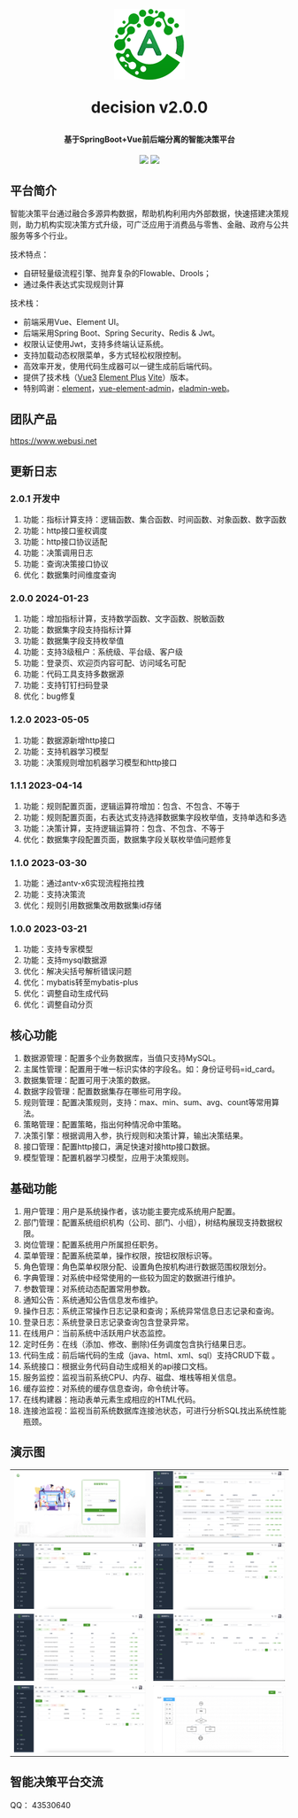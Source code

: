<!-- lang: java -->
<p align="center">
	<img alt="logo" src="favicon.png">
</p>
<h1 align="center" style="margin: 30px 0 30px; font-weight: bold;">decision v2.0.0</h1>
<h4 align="center">基于SpringBoot+Vue前后端分离的智能决策平台</h4>
<p align="center">
	<a href="https://gitee.com/webusi/decision/stargazers"><img src="https://gitee.com/webusi/decision/badge/star.svg?theme=dark"></a>
	<a href="https://gitee.com/webusi/decision/blob/master/LICENSE"><img src="https://img.shields.io/github/license/mashape/apistatus.svg"></a>
</p>

## 平台简介

智能决策平台通过融合多源异构数据，帮助机构利用内外部数据，快速搭建决策规则，助力机构实现决策方式升级，可广泛应用于消费品与零售、金融、政府与公共服务等多个行业。

技术特点：
* 自研轻量级流程引擎、抛弃复杂的Flowable、Drools；
* 通过条件表达式实现规则计算

技术栈：
* 前端采用Vue、Element UI。
* 后端采用Spring Boot、Spring Security、Redis & Jwt。
* 权限认证使用Jwt，支持多终端认证系统。
* 支持加载动态权限菜单，多方式轻松权限控制。
* 高效率开发，使用代码生成器可以一键生成前后端代码。
* 提供了技术栈（[Vue3](https://v3.cn.vuejs.org) [Element Plus](https://element-plus.org/zh-CN) [Vite](https://cn.vitejs.dev)）版本。
* 特别鸣谢：[element](https://github.com/ElemeFE/element)，[vue-element-admin](https://github.com/PanJiaChen/vue-element-admin)，[eladmin-web](https://github.com/elunez/eladmin-web)。

## 团队产品
https://www.webusi.net

## 更新日志
### 2.0.1 开发中
1.  功能：指标计算支持：逻辑函数、集合函数、时间函数、对象函数、数字函数
2.  功能：http接口鉴权调度
3.  功能：http接口协议适配
4.  功能：决策调用日志
5.  功能：查询决策接口协议
6.  优化：数据集时间维度查询

### 2.0.0 2024-01-23
1.  功能：增加指标计算，支持数学函数、文字函数、脱敏函数
2.  功能：数据集字段支持指标计算
3.  功能：数据集字段支持枚举值
4.  功能：支持3级租户：系统级、平台级、客户级
5.  功能：登录页、欢迎页内容可配、访问域名可配
6.  功能：代码工具支持多数据源
7.  功能：支持钉钉扫码登录
8.  优化：bug修复

### 1.2.0 2023-05-05
1.  功能：数据源新增http接口
2.  功能：支持机器学习模型
3.  功能：决策规则增加机器学习模型和http接口

### 1.1.1 2023-04-14
1.  功能：规则配置页面，逻辑运算符增加：包含、不包含、不等于
2.  功能：规则配置页面，右表达式支持选择数据集字段枚举值，支持单选和多选
3.  功能：决策计算，支持逻辑运算符：包含、不包含、不等于
4.  优化：数据集字段配置页面，数据集字段关联枚举值问题修复

### 1.1.0 2023-03-30
1.  功能：通过antv-x6实现流程拖拉拽
2.  功能：支持决策流
3.  优化：规则引用数据集改用数据集id存储

### 1.0.0 2023-03-21
1.  功能：支持专家模型
2.  功能：支持mysql数据源
3.  优化：解决尖括号解析错误问题
4.  优化：mybatis转至mybatis-plus
5.  优化：调整自动生成代码
6.  优化：调整自动分页


## 核心功能
1.  数据源管理：配置多个业务数据库，当值只支持MySQL。
2.  主属性管理：配置用于唯一标识实体的字段名。如：身份证号码=id_card。
3.  数据集管理：配置可用于决策的数据。
4.  数据字段管理：配置数据集存在哪些可用字段。
5.  规则管理：配置决策规则，支持：max、min、sum、avg、count等常用算法。
6.  策略管理：配置策略，指出何种情况命中策略。
7.  决策引擎：根据调用入参，执行规则和决策计算，输出决策结果。
8.  接口管理：配置http接口，满足快速对接http接口数据。
9.  模型管理：配置机器学习模型，应用于决策规则。

## 基础功能

1.  用户管理：用户是系统操作者，该功能主要完成系统用户配置。
2.  部门管理：配置系统组织机构（公司、部门、小组），树结构展现支持数据权限。
3.  岗位管理：配置系统用户所属担任职务。
4.  菜单管理：配置系统菜单，操作权限，按钮权限标识等。
5.  角色管理：角色菜单权限分配、设置角色按机构进行数据范围权限划分。
6.  字典管理：对系统中经常使用的一些较为固定的数据进行维护。
7.  参数管理：对系统动态配置常用参数。
8.  通知公告：系统通知公告信息发布维护。
9.  操作日志：系统正常操作日志记录和查询；系统异常信息日志记录和查询。
10. 登录日志：系统登录日志记录查询包含登录异常。
11. 在线用户：当前系统中活跃用户状态监控。
12. 定时任务：在线（添加、修改、删除)任务调度包含执行结果日志。
13. 代码生成：前后端代码的生成（java、html、xml、sql）支持CRUD下载 。
14. 系统接口：根据业务代码自动生成相关的api接口文档。
15. 服务监控：监视当前系统CPU、内存、磁盘、堆栈等相关信息。
16. 缓存监控：对系统的缓存信息查询，命令统计等。
17. 在线构建器：拖动表单元素生成相应的HTML代码。
18. 连接池监视：监视当前系统数据库连接池状态，可进行分析SQL找出系统性能瓶颈。

## 演示图
<table>
    <tr>
        <td><img src="decision/login-1.png"/></td>
        <td><img src="decision/datasource-2.png"/></td>
    </tr>
    <tr>
        <td><img src="decision/interface-3.png"/></td>
        <td><img src="decision/dataset-4.png"/></td>
    </tr>
    <tr>
        <td><img src="decision/function-5.png"/></td>
        <td><img src="decision/index-6.png"/></td>
    </tr>
    <tr>
        <td><img src="decision/decision-7.png"/></td>
        <td><img src="decision/flow-8.png"/></td>
    </tr>
</table>


## 智能决策平台交流

QQ： 43530640